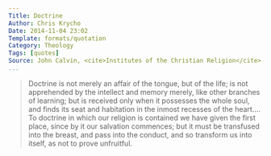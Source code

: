```yaml
---
Title: Doctrine
Author: Chris Krycho
Date: 2014-11-04 23:02
Template: formats/quotation
Category: Theology
Tags: [quotes]
Source: John Calvin, <cite>Institutes of the Christian Religion</cite>, III:6.4.
...
```


> Doctrine is not merely an affair of the tongue, but of the life; is not
> apprehended by the intellect and memory merely, like other branches of
> learning; but is received only when it possesses the whole soul, and finds its
> seat and habitation in the inmost recesses of the heart.... To doctrine in
> which our religion is contained we have given the first place, since by it our
> salvation commences; but it must be transfused into the breast, and pass into
> the conduct, and so transform us into itself, as not to prove unfruitful.
